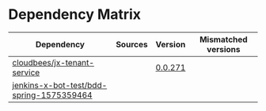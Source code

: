 # Dependency Matrix

Dependency | Sources | Version | Mismatched versions
---------- | ------- | ------- | -------------------
[cloudbees/jx-tenant-service](https://github.com/cloudbees/jx-tenant-service) |  | [0.0.271](https://github.com/cloudbees/jx-tenant-service/releases/tag/v0.0.271) | 
[jenkins-x-bot-test/bdd-spring-1575359464](https://github.com/jenkins-x-bot-test/bdd-spring-1575359464.git) |  | []() | 
